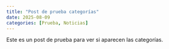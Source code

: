 ```yaml
---
title: "Post de prueba categorías"
date: 2025-08-09
categories: [Prueba, Noticias]
---
```


Este es un post de prueba para ver si aparecen las categorías.
